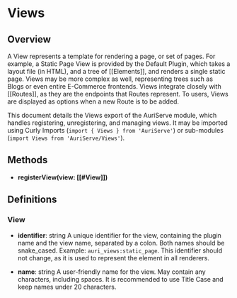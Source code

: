 # Views

## Overview

A View represents a template for rendering a page, or set of pages. For example, a Static Page View is provided by the Default Plugin, which takes a layout file (in HTML), and a tree of [[Elements]], and renders a single static page. Views may be more complex as well, representing trees such as Blogs or even entire E-Commerce frontends. Views integrate closely with [[Routes]], as they are the endpoints that Routes represent. To users, Views are displayed as options when a new Route is to be added.

This document details the Views export of the AuriServe module, which handles registering, unregistering, and managing views. It may be imported using Curly Imports (`import { Views } from 'AuriServe'`) or sub-modules (`import Views from 'AuriServe/Views'`).

## Methods

- **registerView(view: [[#View]])**



## Definitions

### View

- **identifier**: string
	A unique identifier for the view, containing the plugin name and the view name, separated by a colon. Both names should be snake_cased. Example: `auri_views:static_page`. This identifier should not change, as it is used to represent the element in all renderers.
	
- **name**: string
	A user-friendly name for the view. May contain any characters, including spaces. It is recommended to use Title Case and keep names under 20 characters.